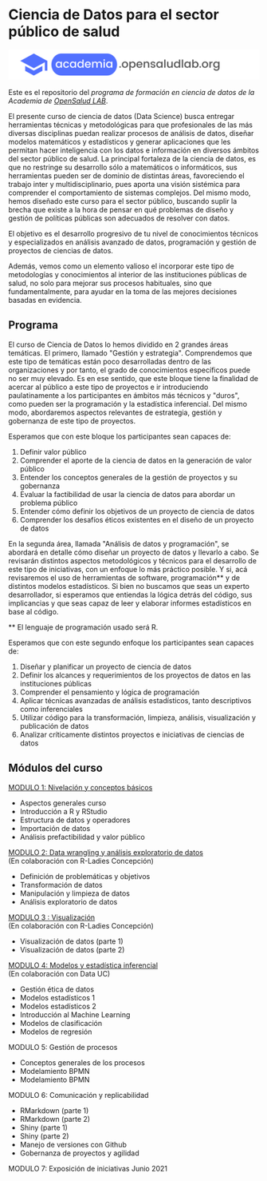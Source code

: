 # Ciencia de Datos para el sector público de salud

![](images/academia.png)

Este es el repositorio del *programa de formación en ciencia de datos de la Academia de [OpenSalud LAB](http://www.opensaludlab.org)*.


El presente curso de ciencia de datos (Data Science) busca entregar herramientas técnicas y metodológicas para que profesionales de las más diversas disciplinas puedan realizar procesos de análisis de datos, diseñar modelos matemáticos y estadísticos y generar aplicaciones que les permitan hacer inteligencia con los datos e información en diversos ámbitos del sector público de salud. La principal fortaleza de la ciencia de datos, es que no restringe su desarrollo sólo a matemáticos o informáticos, sus herramientas pueden ser de dominio de distintas áreas, favoreciendo el trabajo inter y multidisciplinario, pues aporta una visión sistémica para comprender el comportamiento de sistemas complejos.  Del mismo modo, hemos diseñado este curso para el sector público, buscando suplir la brecha que existe a la hora de pensar en qué problemas de diseño y gestión de políticas públicas son adecuados de resolver con datos. 

El objetivo es el desarrollo progresivo de tu nivel de conocimientos técnicos y especializados en análisis avanzado de datos, programación y gestión de proyectos de ciencias de datos.

Además, vemos como un elemento valioso el incorporar este tipo de metodologías y conocimientos al interior de las instituciones públicas de salud, no solo para mejorar sus procesos habituales, sino que fundamentalmente, para ayudar en la toma de las mejores decisiones basadas en evidencia.


## Programa

El curso de Ciencia de Datos lo hemos dividido en 2 grandes áreas temáticas. El primero, llamado "Gestión y estrategia". Comprendemos que este tipo de temáticas están poco desarrolladas dentro de las organizaciones y por tanto, el grado de conocimientos específicos puede no ser muy elevado. Es en ese sentido, que este bloque tiene la finalidad de acercar al público a este tipo de proyectos e ir introduciendo paulatinamente a los participantes en ámbitos más técnicos y "duros", como pueden ser la programación y la estadística inferencial. Del mismo modo, abordaremos aspectos relevantes de estrategia, gestión y gobernanza de este tipo de proyectos.

Esperamos que con este bloque los participantes sean capaces de:  

1. Definir valor público 
2. Comprender el aporte de la ciencia de datos en la generación de valor público 
3. Entender los conceptos generales de la gestión de proyectos y su gobernanza 
4. Evaluar la factibilidad de usar la ciencia de datos para abordar un problema público 
5. Entender cómo definir los objetivos de un proyecto de ciencia de datos 
6. Comprender los desafíos éticos existentes en el diseño de un proyecto de datos


En la segunda área, llamada "Análisis de datos y programación", se abordará en detalle cómo diseñar un proyecto de datos y llevarlo a cabo. Se revisarán distintos aspectos metodológicos y técnicos para el desarrollo de este tipo de iniciativas, con un enfoque lo más práctico posible. Y si, acá revisaremos el uso de herramientas de software, programación** y de distintos modelos estadísticos.  Si bien no buscamos que seas un experto desarrollador, si esperamos que entiendas la lógica detrás del código, sus implicancias y que seas capaz de leer y elaborar informes estadísticos en base al código.

** El lenguaje de programación usado será R.

Esperamos que con este segundo enfoque los participantes sean capaces de:  


1. Diseñar y planificar un proyecto de ciencia de datos 
2. Definir los alcances y requerimientos de los proyectos de datos en las instituciones públicas 
3. Comprender el pensamiento y lógica de programación
4. Aplicar técnicas avanzadas de análisis estadísticos, tanto descriptivos como inferenciales 
5. Utilizar código para la transformación, limpieza, análisis, visualización y publicación de datos 
6. Analizar críticamente distintos proyectos e iniciativas de ciencias de datos   


## Módulos del curso

[MODULO 1: Nivelación y conceptos básicos](https://github.com/opensaludlab/ciencia_datos/tree/main/modulo1)

* Aspectos generales curso
* Introducción a R y RStudio
* Estructura de datos y operadores
* Importación de datos
* Análisis prefactibilidad y valor público

[MODULO 2: Data wrangling y análisis exploratorio de datos](https://github.com/opensaludlab/ciencia_datos/tree/main/modulo2)  
(En colaboración con R-Ladies Concepción)

* Definición de problemáticas y objetivos
* Transformación de datos
* Manipulación y limpieza de datos
* Análisis exploratorio de datos

[MODULO 3 : Visualización](https://github.com/opensaludlab/ciencia_datos/tree/main/modulo3)  
(En colaboración con R-Ladies Concepción)

* Visualización de datos (parte 1)
* Visualización de datos (parte 2)

[MODULO 4: Modelos y estadística inferencial](https://github.com/opensaludlab/ciencia_datos/tree/main/modulo4)  
(En colaboración con Data UC)

* Gestión ética de datos
* Modelos estadísticos 1
* Modelos estadísticos 2
* Introducción al Machine Learning
* Modelos de clasificación
* Modelos de regresión

MODULO 5: Gestión de procesos

* Conceptos generales de los procesos
* Modelamiento BPMN
* Modelamiento BPMN

MODULO 6: Comunicación y replicabilidad

* RMarkdown (parte 1)
* RMarkdown (parte 2)
* Shiny (parte 1)
* Shiny (parte 2)
* Manejo de versiones con Github
* Gobernanza de proyectos y agilidad

MODULO 7: Exposición de iniciativas
Junio 2021

